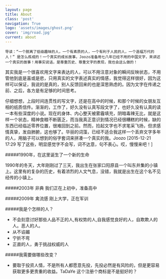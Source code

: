 ```yaml
---
layout: page
title: About
class: 'post'
navigation: True
logo: 'assets/images/ghost.png'
cover: 'img/road.jpg'
current: about
---
```

```
导读：“一个脱离了低级趣味的人，一个有素质的人，一个有利于人民的人，一个造福万代的人！” 是怎么炼成的！一个真实的成长故事，Joozo准备用七八年已经不用的中国文字，来讲述一个真实的故事！用事实说话，是尊重历史、尊重文字的表现，我也会这么做的！
```
其实我是一个很喜欢用文字来表达的人，可以不用注意对象的瞬间反映状态，不用管他到底是喜或是悲，只用真实的文字表述真实的情感，我觉得这样很好，因为这样可以保证，我说的是真的，别人反馈回来的也是深思熟虑的。因为文字在传递之前、之后，各方是有足够的时间思考。

仔细想想，上段时间连贯性的写文字，还是在高中的时候，和那个时候的女朋友互相的纸质信件。渐渐的，工作了，好久没有认真写段文字了，也好久没有认真的读一本有些深度的小说。现在的身体、内心整天被雾霾填充，阴暗毒辣无比，就是这样一个状态，精神食粮不断匮乏，而当我真正意识到情况已经很糟糕的时候，缺的东西已经临近零界位置，很难回到之前。然而，捡起文字也不求笔采飞扬，但求感情真挚，发自肺腑，这也够了。华丽的词藻，已经不适合我这样一个丢弃文字多年的人，用脑子可以想到的俗字套词来拼凑一个真实的我。Joozo [2015-12-21 17:29 写了这些，明显感觉字不会写，词不达意，句不表心。哎，慢慢来吧！]

#####1990年，在这里诞生了一个新的生命

1990年的冬天，大年刚刚过了三天，我出生在张家口阳原县一个叫东井集的小镇上。这里有的复杂的历史，有着浓烈的人文气息，没错，我就是出生在这个名不见经传的小镇上。

#####2003年 非典
我们正在上初中，准备高中

#####2009年 禽流感
刚上大学，正在军训


#####我是个怎样的人？
- 不会刻意讨好那些人品不正的人,有权势的人,自我感觉良好的人，自欺欺人的人。恶人的人。
- 从不谄媚
- 宁折不弯
- 正直的人，勇于挑战权威的人

#####我需要做哪些改变？
- 要取于投资人情，不是所有人都愿意先投，先投必然是有风险的，但是更容易获取更多更贵重的收益。TaDaYe 这个注册个商标是不是挺好的？
